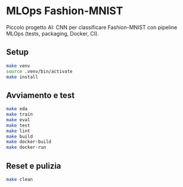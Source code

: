# MLOps Fashion-MNIST

Piccolo progetto AI: CNN per classificare Fashion-MNIST con pipeline MLOps (tests, packaging, Docker, CI).

## Setup

```bash
make venv
source .venv/bin/activate
make install
```

## Avviamento e test

```bash
make eda
make train
make eval
make test
make lint
make build
make docker-build
make docker-run
```

## Reset e pulizia

```bash
make clean
```
